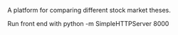 A platform for comparing different stock market theses.

Run front end with python -m SimpleHTTPServer 8000

